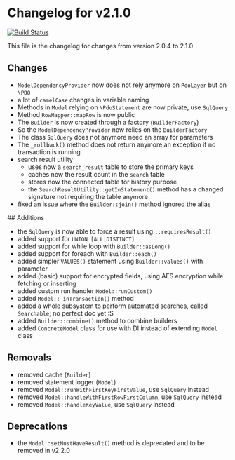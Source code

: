 # Changelog for v2.1.0
[![Build Status](https://travis-ci.org/chrisandchris/symfony-rowmapper.svg?branch=target%2F2.1.0)](https://travis-ci.org/chrisandchris/symfony-rowmapper)

This file is the changelog for changes from version 2.0.4 to 2.1.0

## Changes
* `ModelDependencyProvider` now does not rely anymore on `PdoLayer` but on `\PDO`
* a lot of `camelCase` changes in variable naming
* Methods in `Model` relying on `\PdoStatement` are now private, use `SqlQuery`
* Method `RowMapper::mapRow` is now public
* The `Builder` is now created through a factory (`BuilderFactory`)
* So the `ModelDependencyProvider` now relies on the `BuilderFactory`
* The class `SqlQuery` does not anymore need an array for parameters
* The `_rollback()` method does not return anymore an exception if no transaction is running
* search result utility
    * uses now a `search_result` table to store the primary keys
    * caches now the result count in the `search` table
    * stores now the connected table for history purpose
    * the `SearchResultUtility::getInStatement()` method has a changed signature not requiring the table anymore
* fixed an issue where the `Builder::join()` method ignored the alias

## Additions
* the `SqlQuery` is now able to force a result using `::requiresResult()`
* added support for `UNION [ALL|DISTINCT]`
* added support for while loop with `Builder::asLong()`
* added support for foreach with `Builder::each()`
* added simpler `VALUES()` statement using `Builder::values()` with parameter
* added (basic) support for encrypted fields, using AES encryption while fetching or inserting
* added custom run handler `Model::runCustom()`
* added `Model::_inTransaction()` method
* added a whole subsystem to perform automated searches, called `Searchable`; no perfect doc yet :S
* added `Builder::combine()` method to combine builders
* added `ConcreteModel` class for use with DI instead of extending `Model` class

## Removals
* removed cache (`Builder`)
* removed statement logger (`Model`)
* removed `Model::runWithFirstKeyFirstValue`, use `SqlQuery` instead
* removed `Model::handleWithFirstRowFirstColumn`, use `SqlQuery` instead
* removed `Model::handleKeyValue`, use `SqlQuery` instead

## Deprecations
* the `Model::setMustHaveResult()` method is deprecated and to be removed in v2.2.0
